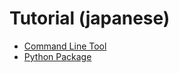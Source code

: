 Tutorial (japanese)
===================

- [Command Line Tool](en/c/Tutorial_jp_c.md)
- [Python Package](en/py/Tutorial_jp_py.md)
